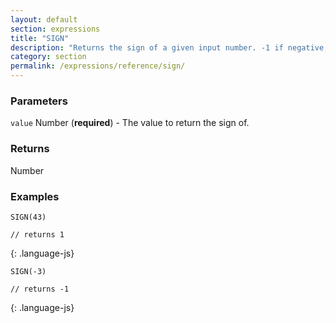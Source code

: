 ```yaml
---
layout: default
section: expressions
title: "SIGN"
description: "Returns the sign of a given input number. -1 if negative, 1 if positive, 0 if zero."
category: section
permalink: /expressions/reference/sign/
---
```


### Parameters

`value` Number (__required__) - The value to return the sign of.

### Returns

Number

### Examples

~~~
SIGN(43)

// returns 1
~~~
{: .language-js}


~~~
SIGN(-3)

// returns -1
~~~
{: .language-js}